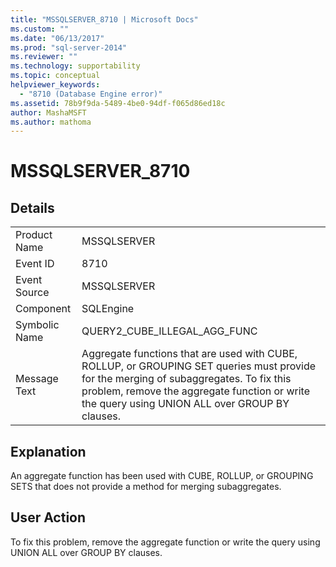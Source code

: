 ```yaml
---
title: "MSSQLSERVER_8710 | Microsoft Docs"
ms.custom: ""
ms.date: "06/13/2017"
ms.prod: "sql-server-2014"
ms.reviewer: ""
ms.technology: supportability
ms.topic: conceptual
helpviewer_keywords: 
  - "8710 (Database Engine error)"
ms.assetid: 78b9f9da-5489-4be0-94df-f065d86ed18c
author: MashaMSFT
ms.author: mathoma
---
```

# MSSQLSERVER_8710
    
## Details  
  
|||  
|-|-|  
|Product Name|MSSQLSERVER|  
|Event ID|8710|  
|Event Source|MSSQLSERVER|  
|Component|SQLEngine|  
|Symbolic Name|QUERY2_CUBE_ILLEGAL_AGG_FUNC|  
|Message Text|Aggregate functions that are used with CUBE, ROLLUP, or GROUPING SET queries must provide for the merging of subaggregates. To fix this problem, remove the aggregate function or write the query using UNION ALL over GROUP BY clauses.|  
  
## Explanation  
 An aggregate function has been used with CUBE, ROLLUP, or GROUPING SETS that does not provide a method for merging subaggregates.  
  
## User Action  
 To fix this problem, remove the aggregate function or write the query using UNION ALL over GROUP BY clauses.  
  
  
